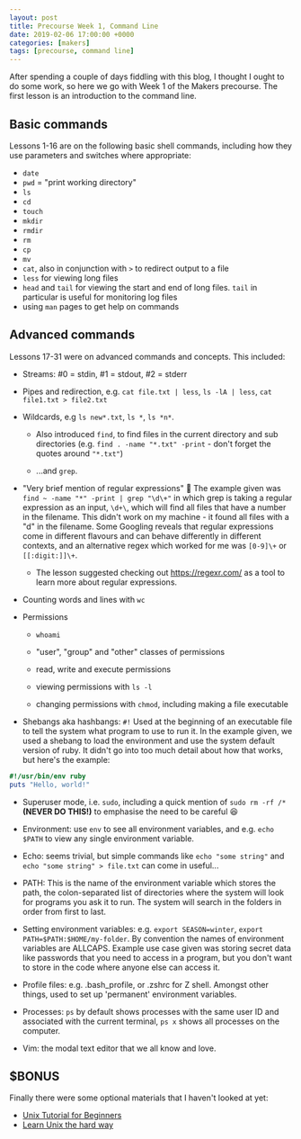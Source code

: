 ```yaml
---
layout: post
title: Precourse Week 1, Command Line
date: 2019-02-06 17:00:00 +0000
categories: [makers]
tags: [precourse, command line]
---
```

After spending a couple of days fiddling with this blog, I thought I ought to do
some work, so here we go with Week 1 of the Makers precourse. The first lesson
is an introduction to the command line.

## Basic commands

Lessons 1-16 are on the following basic shell commands, including how they
use parameters and switches where appropriate:
- `date`
- `pwd` = "print working directory"
- `ls`
- `cd`
- `touch`
- `mkdir`
- `rmdir`
- `rm`
- `cp`
- `mv`
- `cat`, also in conjunction with `>` to redirect output to a file
- `less` for viewing long files
- `head` and `tail` for viewing the start and end of long files. `tail` in
particular is useful for monitoring log files
- using `man` pages to get help on commands

## Advanced commands

Lessons 17-31 were on advanced commands and concepts. This included:

- Streams: #0 = stdin, #1 = stdout, #2 = stderr

- Pipes and redirection, e.g. `cat file.txt | less`, `ls -lA | less`, `cat
file1.txt > file2.txt`

- Wildcards, e.g `ls new*.txt`, `ls *`, `ls *n*`.
  
  - Also introduced `find`, to find files in the current directory and sub
  directories (e.g. `find . -name "*.txt" -print` - don't forget the quotes
  around `"*.txt"`)
    
  - ...and `grep`. 

- "Very brief mention of regular expressions" 😬 The example given was
`find ~ -name "*" -print | grep "\d\+"` in which grep is taking a regular
expression as an input, `\d+\`, which will find all files that have a number in
the filename. This didn't work on my machine - it found all files with a "d" in
the filename. Some Googling reveals that regular expressions come in different
flavours and can behave differently in different contexts, and an alternative
regex which worked for me was `[0-9]\+` or `[[:digit:]]\+`.
  
  - The lesson suggested checking out <https://regexr.com/> as a tool to learn
  more about regular expressions.

- Counting words and lines with `wc`

- Permissions
  
  - `whoami`
    
  - "user", "group" and "other" classes of permissions
    
  - read, write and execute permissions
    
  - viewing permissions with `ls -l`
    
  - changing permissions with `chmod`, including making a file executable

- Shebangs aka hashbangs: `#!` Used at the beginning of an executable file to
tell the system what program to use to run it. In the example given, we used a
shebang to load the environment and use the system default version of ruby. It
didn't go into too much detail about how that works, but here's the example:
```ruby
#!/usr/bin/env ruby
puts "Hello, world!"
```

- Superuser mode, i.e. `sudo`, including a quick mention of `sudo rm -rf /*`
**(NEVER DO THIS!)** to emphasise the need to be careful 😆

- Environment: use `env` to see all environment variables, and e.g. `echo $PATH`
to view any single environment variable.

- Echo: seems trivial, but simple commands like `echo "some string"` and `echo
"some string" > file.txt` can come in useful...

- PATH: This is the name of the environment variable which stores the path, the
colon-separated list of directories where the system will look for programs you
ask it to run. The system will search in the folders in order from first to
last.

- Setting environment variables: e.g. `export SEASON=winter`, `export
PATH=$PATH:$HOME/my-folder`. By convention the names of environment variables
are ALLCAPS. Example use case given was storing secret data like passwords that
you need to access in a program, but you don't want to store in the code where
anyone else can access it.

- Profile files: e.g. .bash\_profile, or .zshrc for Z shell. Amongst other
things, used to set up 'permanent' environment variables.

- Processes: `ps` by default shows processes with the same user ID and
associated with the current terminal, `ps x` shows all processes on the
computer.

- Vim: the modal text editor that we all know and love.

## $BONUS

Finally there were some optional materials that I haven't looked at yet:
- [Unix Tutorial for Beginners](http://www.ee.surrey.ac.uk/Teaching/Unix/)
- [Learn Unix the hard way](https://learncodethehardway.org/unix/)
